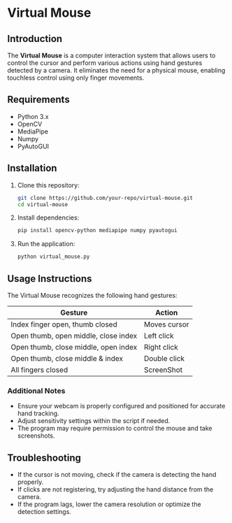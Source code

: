 # Virtual Mouse

## Introduction
The **Virtual Mouse** is a computer interaction system that allows users to control the cursor and perform various actions using hand gestures detected by a camera. It eliminates the need for a physical mouse, enabling touchless control using only finger movements.

## Requirements
- Python 3.x
- OpenCV
- MediaPipe
- Numpy
- PyAutoGUI

## Installation
1. Clone this repository:
   ```bash
   git clone https://github.com/your-repo/virtual-mouse.git
   cd virtual-mouse
   ```
2. Install dependencies:
   ```bash
   pip install opencv-python mediapipe numpy pyautogui
   ```
3. Run the application:
   ```bash
   python virtual_mouse.py
   ```

## Usage Instructions
The Virtual Mouse recognizes the following hand gestures:

| Gesture                        | Action         |
|--------------------------------|---------------|
| Index finger open, thumb closed | Moves cursor  |
| Open thumb, open middle, close index | Left click  |
| Open thumb, close middle, open index | Right click |
| Open thumb, close middle & index | Double click   |
| All fingers closed              | ScreenShot   |
### Additional Notes
- Ensure your webcam is properly configured and positioned for accurate hand tracking.
- Adjust sensitivity settings within the script if needed.
- The program may require permission to control the mouse and take screenshots.

## Troubleshooting
- If the cursor is not moving, check if the camera is detecting the hand properly.
- If clicks are not registering, try adjusting the hand distance from the camera.
- If the program lags, lower the camera resolution or optimize the detection settings.


